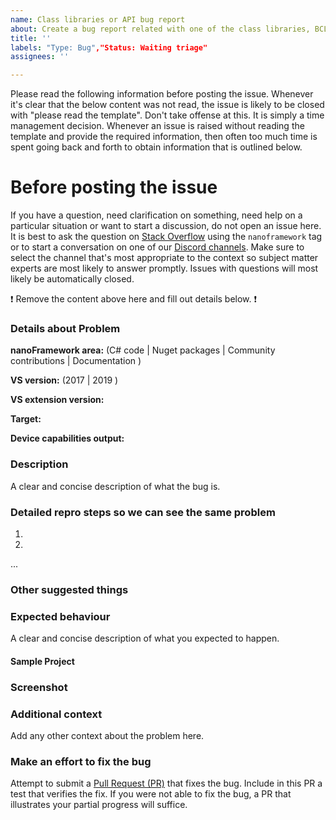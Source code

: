 ```yaml
---
name: Class libraries or API bug report
about: Create a bug report related with one of the class libraries, BCL, API or NuGet packages
title: ''
labels: "Type: Bug","Status: Waiting triage"
assignees: ''

---
```


Please read the following information before posting the issue. Whenever it's clear that the below content was not read, the issue is likely to be closed with "please read the template". Don't take offense at this. It is simply a time management decision. Whenever an issue is raised without reading the template and provide the required information, then often too much time is spent going back and forth to obtain information that is outlined below.

# **Before posting the issue**

If you have a question, need clarification on something, need help on a particular situation or want to start a discussion, do not open an issue here. It is best to ask the question on [Stack Overflow](https://stackoverflow.com/questions/tagged/nanoframework) using the `nanoframework` tag or to start a conversation on one of our [Discord channels](https://discordapp.com/invite/gCyBu8T). Make sure to select the channel that's most appropriate to the context so subject matter experts are most likely to answer promptly.
Issues with questions will most likely be automatically closed.

:exclamation: Remove the content above here and fill out details below. :exclamation:

### Details about Problem

**nanoFramework area:** (C# code | Nuget packages | Community contributions | Documentation )

**VS version<!--(if relevant)-->:** (2017 | 2019 )

**VS extension version<!--(if relevant)-->:**

**Target<!--(if relevant)-->:**

**Device capabilities output<!--(if relevant)-->:**

### Description

A clear and concise description of what the bug is.

### Detailed repro steps so we can see the same problem

1.

2.

...

### Other suggested things
<!-- if applicable/relevant -->

### Expected behaviour

A clear and concise description of what you expected to happen.

#### Sample Project
<!-- if applicable -->
<!--Very helpful if you provide a minimal solution/project that replicates the issue. Preaferably a link to a public GitHub repository or a zip with that solution. This will allow the maintainers to smoke test the issue and the possible fix.-->

### Screenshot
<!-- if applicable/relevant -->
<!--Very helpful if you send along a few screenshots to help visualize the issue!-->

### Additional context

Add any other context about the problem here.

### Make an effort to fix the bug

Attempt to submit a [Pull Request (PR)](https://help.github.com/articles/about-pull-requests/) that fixes the bug. Include in this PR a test that verifies the fix. If you were not able to fix the bug, a PR that illustrates your partial progress will suffice.
